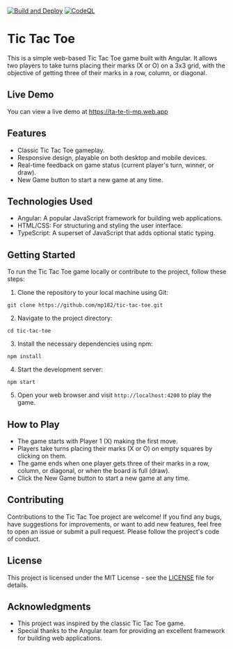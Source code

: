 [![Build and Deploy](https://github.com/mp182/tic-tac-toe/actions/workflows/main.yml/badge.svg?branch=main)](https://github.com/mp182/tic-tac-toe/actions/workflows/main.yml)
[![CodeQL](https://github.com/mp182/tic-tac-toe/actions/workflows/codeql.yml/badge.svg?branch=main)](https://github.com/mp182/tic-tac-toe/actions/workflows/codeql.yml)

# Tic Tac Toe

This is a simple web-based Tic Tac Toe game built with Angular. It allows two players to take turns placing their marks (X or O) on a 3x3 grid, with the objective of getting three of their marks in a row, column, or diagonal.

## Live Demo

You can view a live demo at https://ta-te-ti-mp.web.app

## Features

- Classic Tic Tac Toe gameplay.
- Responsive design, playable on both desktop and mobile devices.
- Real-time feedback on game status (current player's turn, winner, or draw).
- New Game button to start a new game at any time.

## Technologies Used

- Angular: A popular JavaScript framework for building web applications.
- HTML/CSS: For structuring and styling the user interface.
- TypeScript: A superset of JavaScript that adds optional static typing.

## Getting Started

To run the Tic Tac Toe game locally or contribute to the project, follow these steps:

1. Clone the repository to your local machine using Git:

```
git clone https://github.com/mp182/tic-tac-toe.git
```

2. Navigate to the project directory:

```
cd tic-tac-toe
```

3. Install the necessary dependencies using npm:

```
npm install
```

4. Start the development server:

```
npm start
```

5. Open your web browser and visit `http://localhost:4200` to play the game.

## How to Play

- The game starts with Player 1 (X) making the first move.
- Players take turns placing their marks (X or O) on empty squares by clicking on them.
- The game ends when one player gets three of their marks in a row, column, or diagonal, or when the board is full (draw).
- Click the New Game button to start a new game at any time.

## Contributing

Contributions to the Tic Tac Toe project are welcome! If you find any bugs, have suggestions for improvements, or want to add new features, feel free to open an issue or submit a pull request. Please follow the project's code of conduct.

## License

This project is licensed under the MIT License - see the [LICENSE](LICENSE) file for details.

## Acknowledgments

- This project was inspired by the classic Tic Tac Toe game.
- Special thanks to the Angular team for providing an excellent framework for building web applications.
